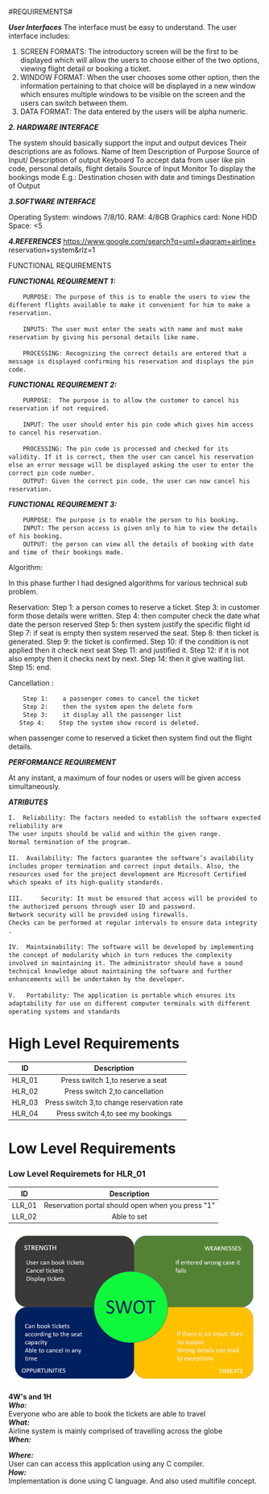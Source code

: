 #REQUIREMENTS#

***User Interfaces***
The interface must be easy to understand. The user interface includes:

1.	SCREEN FORMATS: The introductory screen will be the first to be displayed which will allow the users to choose either of the two options, viewing flight detail or booking a ticket.
2.	WINDOW FORMAT: When the user chooses some other option, then the information pertaining to that choice will be displayed in a new window which ensures multiple windows to be visible on the screen and the users can switch between them.
3.	DATA FORMAT: The data entered by the users will be alpha numeric.

***2.	HARDWARE INTERFACE***

The system should basically support the input and output devices 
Their descriptions are as follows.
   Name of Item	    Description of Purpose	     Source of Input/      Description of output
    Keyboard	To accept data from user like pin code, personal details, flight details	Source of Input
    Monitor  	To display the bookings mode E.g.: Destination chosen with date and timings	Destination of Output


***3.SOFTWARE INTERFACE***

Operating System: windows 7/8/10.
RAM: 4/8GB
Graphics card: None
HDD Space: <5
   
***4.REFERENCES***
       https://www.google.com/search?q=uml+diagram+airline+
       reservation+system&rlz=1
              
FUNCTIONAL REQUIREMENTS

***FUNCTIONAL REQUIREMENT 1:***

        PURPOSE: The purpose of this is to enable the users to view the different flights available to make it convenient for him to make a reservation.

        INPUTS: The user must enter the seats with name and must make reservation by giving his personal details like name.

        PROCESSING: Recognizing the correct details are entered that a message is displayed confirming his reservation and displays the pin code.


***FUNCTIONAL REQUIREMENT 2:***

        PURPOSE:  The purpose is to allow the customer to cancel his reservation if not required.

        INPUT: The user should enter his pin code which gives him access to cancel his reservation.

        PROCESSING: The pin code is processed and checked for its validity. If it is correct, then the user can cancel his reservation else an error message will be displayed asking the user to enter the correct pin code number.
        OUTPUT: Given the correct pin code, the user can now cancel his reservation.

***FUNCTIONAL REQUIREMENT 3:***

        PURPOSE: The purpose is to enable the person to his booking.
        INPUT: The person access is given only to him to view the details of his booking.
        OUTPUT: the person can view all the details of booking with date and time of their bookings made.




Algorithm:

 In this phase further I had designed algorithms for various technical sub problem.
 
Reservation: 
        Step 1:   a person comes to reserve a ticket.
        Step 3:   in customer form those details were written.
        Step 4:   then computer check the date what date the person reserved
        Step 5:   then system justify the specific flight id
        Step 7:    if seat is empty then system reserved the seat.
        Step 8:   then ticket is generated.
        Step 9:   the ticket is confirmed.
        Step 10:   if the condition is not applied then it check next seat
        Step 11:   and justified it.
        Step 12:   if it is not also empty then it checks next by next.
        Step 14:   then it give waiting list.
        Step 15:   end.

Cancellation :

        Step 1:    a passenger comes to cancel the ticket
        Step 2:    then the system open the delete form  
        Step 3:    it display all the passenger list
       Step 4:    Step the system show record is deleted.

when  passenger  come  to  reserved  a ticket  then  system  find  out  the  flight  details.


***PERFORMANCE REQUIREMENT***

 At any instant, a maximum of four nodes or users will be given access simultaneously.

 ***ATRIBUTES***


    I.	Reliability: The factors needed to establish the software expected reliability are
    The user inputs should be valid and within the given range.
    Normal termination of the program.

    II.	 Availability: The factors guarantee the software’s availability includes proper termination and correct input details. Also, the resources used for the project development are Microsoft Certified which speaks of its high-quality standards.

    III.	 Security: It must be ensured that access will be provided to the authorized persons through user ID and password.
    Network security will be provided using firewalls.
    Checks can be performed at regular intervals to ensure data integrity .

    IV.	 Maintainability: The software will be developed by implementing the concept of modularity which in turn reduces the complexity involved in maintaining it. The administrator should have a sound technical knowledge about maintaining the software and further enhancements will be undertaken by the developer.

    V.	 Portability: The application is portable which ensures its adaptability for use on different computer terminals with different operating systems and standards
# High Level Requirements

|ID|Description|
|:--:|:---:|
|HLR_01|Press switch 1,to reserve a seat|
|HLR_02|Press switch 2,to cancellation|
|HLR_03|Press switch 3,to change reservation rate|
|HLR_04|Press switch 4,to see my bookings|

# Low Level Requirements

### Low Level Requiremets for HLR_01

|ID|Description|
|:---:|:----:|
|LLR_01|Reservation portal should open when you press "1"|
|LLR_02|Able to set 
![swot](swot.png)

**4W's and 1H**<br/>
***Who:***<br/>
Everyone who are able to book the tickets are able to travel<br/>
***What:***<br/>
Airline system is mainly comprised of travelling across the globe<br/>
***When:***<br/>

***Where:***<br/>
User can can access this application using any C compiler.<br/>
***How:***<br/>
Implementation is done using C language. And also used multifile concept.<br/>
